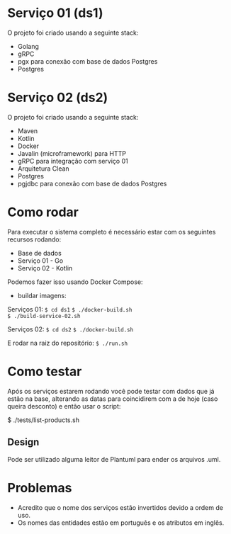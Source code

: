 # Serviço 01 (ds1)
O projeto foi criado usando a seguinte stack:
 - Golang
 - gRPC
 - pgx para conexão com base de dados Postgres
 - Postgres

# Serviço 02 (ds2)
O projeto foi criado usando a seguinte stack:

 - Maven
 - Kotlin
 - Docker
 - Javalin (microframework) para HTTP
 - gRPC para integração com serviço 01
 - Arquitetura Clean
 - Postgres
 - pgjdbc para conexão com base de dados Postgres


# Como rodar

Para executar o sistema completo é necessário estar com os seguintes recursos rodando:

- Base de dados
- Serviço 01 - Go
- Serviço 02 - Kotlin

Podemos fazer isso usando Docker Compose:

- buildar imagens:

Serviços 01:
``$ cd ds1``
``$ ./docker-build.sh``  
``$ ./build-service-02.sh``

Serviços 02:
``$ cd ds2``
``$ ./docker-build.sh``

E rodar na raiz do repositório:
``$ ./run.sh``

# Como testar

Após os serviços estarem rodando você pode testar com dados que já estão na base, alterando as datas para
coincidirem com a de hoje (caso queira desconto) e então usar o script:

$ ./tests/list-products.sh

## Design
Pode ser utilizado alguma leitor de Plantuml para ender os arquivos .uml.

# Problemas
- Acredito que o nome dos serviços estão invertidos devido a ordem de uso.
- Os nomes das entidades estão em português e os atributos em inglês.
